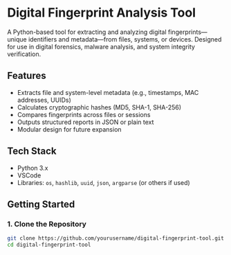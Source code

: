 # Digital Fingerprint Analysis Tool

A Python-based tool for extracting and analyzing digital fingerprints—unique identifiers and metadata—from files, systems, or devices. Designed for use in digital forensics, malware analysis, and system integrity verification.

## Features

- Extracts file and system-level metadata (e.g., timestamps, MAC addresses, UUIDs)
- Calculates cryptographic hashes (MD5, SHA-1, SHA-256)
- Compares fingerprints across files or sessions
- Outputs structured reports in JSON or plain text
- Modular design for future expansion

## Tech Stack

- Python 3.x
- VSCode
- Libraries: `os`, `hashlib`, `uuid`, `json`, `argparse` (or others if used)

## Getting Started

### 1. Clone the Repository

```bash
git clone https://github.com/yourusername/digital-fingerprint-tool.git
cd digital-fingerprint-tool
